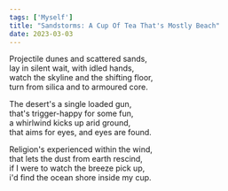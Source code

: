 ```yaml
---
tags: ['Myself']
title: "Sandstorms: A Cup Of Tea That's Mostly Beach"
date: 2023-03-03
---
```


Projectile dunes and scattered sands,  
lay in silent wait, with idled hands,  
watch the skyline and the shifting floor,  
turn from silica and to armoured core.

The desert's a single loaded gun,  
that's trigger-happy for some fun,  
a whirlwind kicks up arid ground,  
that aims for eyes, and eyes are found.

Religion's experienced within the wind,  
that lets the dust from earth rescind,  
if I were to watch the breeze pick up,  
i'd find the ocean shore inside my cup.  
